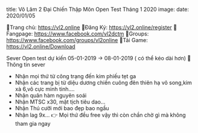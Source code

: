 title: Võ Lâm 2 Đại Chiến Thập Môn Open Test Tháng 1 2020
image:
date: 2020/01/05

🔰Trang chủ: https://vl2.online
🔰Đăng Ký: https://vl2.online/register
🔰Fangpage: https://www.facebook.com/vl2dctm
🔰Groups: https://www.facebook.com/groups/vl2online
🔰Tải Game: https://vl2.online/Download

Sever Open test dự kiến 05-01-2019 -> 08-01-2019 ( có thể kéo dài hơn)
📛 Thông tin sever
- Nhận mọi thứ từ công trạng đến kim phiếu tẹt ga
- Nhận các trang bị từ diệu dương chiến cuông đên thiên hạ vô song,kim xà 6,vô cực minh tinh....
- Nhận quân hàm nguyên soái
- Nhận MTSC x30, mật tịch tiêu dao...
- Nhận Thú cưỡi mới bao đẹp bao ngầu
- Nhận lag 9x...
👉 Mọi thứ đều free vậy thì còn chần chờ gì mà không tham gia ngay
